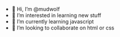 - 👋 Hi, I’m @mudwolf
- 👀 I’m interested in learning new stuff
- 🌱 I’m currently learning javascript
- 💞️ I’m looking to collaborate on html or css


